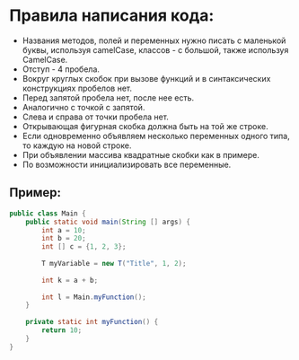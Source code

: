 # Правила написания кода:
* Названия методов, полей и переменных нужно писать с маленькой буквы, используя camelCase,
 классов - с большой, также используя CamelCase.
* Отступ - 4 пробела.
* Вокруг круглых скобок при вызове функций и в синтаксических
 конструкциях пробелов нет.
* Перед запятой пробела нет, после нее есть.
* Аналогично с точкой с запятой.
* Слева и справа от точки пробела нет.
* Открывающая фигурная скобка должна быть на той же строке.
* Если одновременно объявляем несколько переменных одного типа, то каждую на новой строке.
* При объявлении массива квадратные скобки как в примере.
* По возможности инициализировать все переменные.


## Пример:

```java
public class Main {
    public static void main(String [] args) {
        int a = 10;
        int b = 20;
        int [] c = {1, 2, 3};
        
        T myVariable = new T("Title", 1, 2);
        
        int k = a + b;
        
        int l = Main.myFunction();
    }
    
    private static int myFunction() {
        return 10;
    }
}
```
